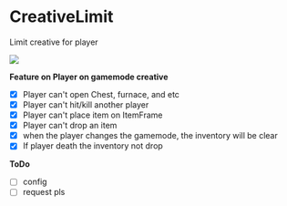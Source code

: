 # CreativeLimit
Limit creative for player

[![](https://poggit.pmmp.io/shield.state/CreativeLimit)](https://poggit.pmmp.io/p/CreativeLimit)

__Feature on Player on gamemode creative__
- [x] Player can't open Chest, furnace, and etc
- [x] Player can't hit/kill another player
- [x] Player can't place item on ItemFrame
- [x] Player can't drop an item
- [x] when the player changes the gamemode, the inventory will be clear 
- [x] If player death the inventory not drop

__ToDo__
- [ ] config
- [ ] request pls
